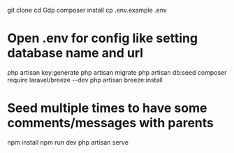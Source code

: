 git clone 
cd Gdp
composer install
cp .env.example .env
# Open .env for config like setting database name and url
php artisan key:generate
php artisan migrate
php artisan db:seed
composer require laravel/breeze --dev
php artisan breeze:install
# Seed multiple times to have some comments/messages with parents
npm install
npm run dev
php artisan serve